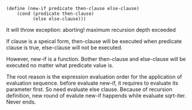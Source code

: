```
(define (new-if predicate then-clause else-clause)
    (cond (predicate then-clause)
          (else else-clause)))
```

It will throw exception: aborting! maximum recursion depth exceeded

If clause is a speical form, then-clause will be executed when predicate clause is true, else-clause will not be executed.

However, new-if is a function. Bother then-clause and else-clause will be executed no matter what predicate value is.

The root reason is the expression evaluation order for the application of evaluation sequence. before evaluate new-if, it requires to evaluate its parameter first. So need evaluate else clause.
Because of recursion definition, new round of evalute new-if happends while evaluate sqrt-iter. Never ends.

